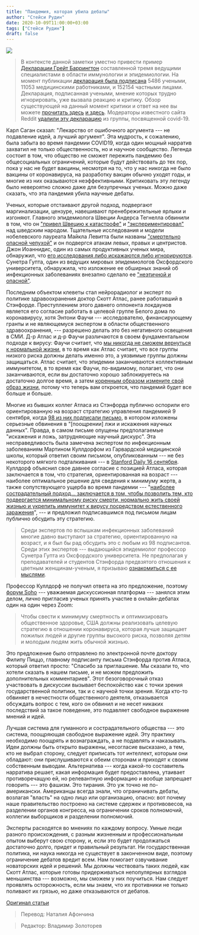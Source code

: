 ```yaml
---
title: "Пандемия, которая убила дебаты"
author: "Стейси Рудин"
date: 2020-10-09T11:00:00+03:00
tags: ["Стейси Рудин"]
draft: false
---
```

![](https://www.aier.org/wp-content/uploads/2020/10/emptypodium-1536x975.jpg)

> В контексте данной заметки уместно привести пример [Декларации Грейт Баррингтон](https://gbdeclaration.org/great-barrington-declaration-russian/) составленной тремя ведущими специалистами в области иммунологии и эпидемиологии.  На момент публикации [декларация была подписана](https://gbdeclaration.org/) 5486 учеными, 11053 медицинскими работниками, и 152154 частными лицами. Декларация, подписанная учеными, мнение которых трудно игнорировать, уже вызвала реакцию и критику. Обзор существующей на данный момент критики и ответ на нее вы можете [прочитать здесь](https://www.aier.org/article/the-great-barrington-declaration-and-its-critics/) [и здесь](https://www.aier.org/article/the-great-barrington-declaration-is-not-saying-lock-up-grandma/). Модераторы известного сайта Reddit [удалили эту декларацию](https://www.aier.org/article/reddits-censorship-of-the-great-barrington-declaration/) из группы, посвященной covid-19.



Карл Саган сказал: "Лекарство от ошибочного аргумента ---  не подавление идей, а лучший аргумент". Эта мудрость, к сожалению, была забыта во время пандемии COVID19, когда один мощный нарратив захватил не только общественность, но и научное сообщество. Легенда состоит в том, что общество не сможет пережить пандемию без общесоциальных ограничений, которые будут действовать до тех пор, пока у нас не будет вакцины, несмотря на то, что у нас никогда не было вакцины от коронавируса, на разработку вакцин обычно уходят годы, и многие из них оказываются неэффективными. Критиковать эту легенду было невероятно сложно даже для безупречных ученых. Можно даже сказать, что эта пандемия убила научные дебаты.

Ученых, которые отстаивают другой подход, подвергают маргинализации, цензуре, навешивают пренебрежительные ярлыки и изгоняют. Главного эпидемиолога Швеции Андерса Тегнелла обвинили в том, что он ["привел Швецию к катастрофе"](https://www.theguardian.com/world/2020/mar/30/catastrophe-sweden-coronavirus-stoicism-lockdown-europe) и ["экспериментировал"](https://www.ft.com/content/5cc92d45-fbdb-43b7-9c66-26501693a371) над шведским народом. Тщательные исследования и модели нобелевского лауреата Майкла Левитта были названы ["смертельно опасной чепухой"](https://liorpachter.wordpress.com/2020/09/21/the-lethal-nonsense-of-michael-levitt/) и он подвергся атакам левых, правых и центристов. Джон Иоаннидис, один из самых продуктивных ученых мира, обнаружил, что [его исследования либо искажаются либо игнорируются](https://www.statnews.com/2020/04/27/hear-scientists-different-views-covid-19-dont-attack-them/). Сунетра Гупта, один из ведущих мировых эпидемиологов Оксфордского университета, обнаружила, что изложение ее обширных знаний об инфекционных заболеваниях внезапно сделало ее ["неэтичной и опасной"](https://www.timeshighereducation.com/news/sunetra-gupta-social-media-attacks-stifling-coronavirus-debate).

Последним объектом клеветы стал нейрорадиолог и эксперт по политике здравоохранения доктор Скотт Атлас, ранее работавший в Стэнфорде. Преступлением этого давнего оппонента локдаунов является его согласие работать в целевой группе Белого дома по коронавирусу, хотя Энтони Фаучи --- исследователю, финансирующему гранты и не являющемуся экспертом в области общественного здравоохранения, --- разрешено делать это без негативного освещения в СМИ. Д-р Атлас и д-р Фаучи различаются в своем фундаментальном подходе к вирусу: Фаучи считает, что [мы никогда не сможем вернуться к нормальной жизни](https://meteor.news/2020/09/09/public-health-experts-urge-collective-examination-of-what-it-means-to-live-in-harmony-with-nature/), в то время как Атлас считает, что все группы низкого риска должны делать именно это, а уязвимые группы должны защищаться. Атлас считает, что эпидемии заканчиваются коллективным иммунитетом, в то время как Фаучи, по-видимому, полагает, что они заканчиваются, если вы достаточно хорошо заблокируетесь на достаточно долгое время, а затем [коренным образом измените свой образ жизни](https://www.medicalschool.tv/human-behavior/were-in-the-pandemic-era-now-and-the-solution-is-for-us-to-live-in-greater-harmony-with-nature-fauci-says-theblaze/), потому что теперь вам откроется, что пандемий будет все больше и больше.

Многие из бывших коллег Атласа из Стэнфорда публично оспорили его ориентированную на возраст стратегию управления пандемией 9 сентября, когда [98 из них подписали письмо](https://int.nyt.com/data/documenttools/read-the-open-letter-from-stanford-doctors-on-scott-atlas/813b50f72b6543b4/full.pdf), в котором изложены серьезные обвинения в "[поощрении] лжи и искажения научных данных". Правда, в самом письме опущены предполагаемые "искажения и ложь, затрудняющие научный дискурс".  Эта несправедливость была замечена экспертом по инфекционным заболеваниям Мартином Куллдорфом из Гарвардской медицинской школы, который ответил своим письмом, опубликованным --- не без некоторого мягкого подталкивания --- в [Stanford Daily 16 сентября](https://www.stanforddaily.com/2020/09/16/letter-to-the-editor-scott-atlas-and-lockdowns/). Куллдорф объяснил свое давнее согласие с позицией Атласа, которая заключается в том, что стратегия, ориентированная на возраст --- наиболее оптимальное решение для сведения к минимуму жертв, а также сопутствующего ущерба во время пандемии --- "[наиболее сострадательный подход… заключается в том, чтобы позволить тем, кто подвергается минимальному риску смерти, нормально жить своей жизнью и укрепить иммунитет к вирусу посредством естественного заражения](https://gbdeclaration.org/)", --- и предложил подписавшимся под письмом лицам публично обсудить эту стратегию.

> Среди экспертов по вспышкам инфекционных заболеваний многие давно выступают за стратегию, ориентированную на возраст, и я был бы рад обсудить это с любым из 98 подписантов. Среди этих экспертов --- выдающийся эпидемиолог профессор Сунетра Гупта из Оксфордского университета. Не предполагая у преподавателей и студентов Стэнфорда  предвзятого отношения к цветным женщинам-ученым, я призываю [ознакомиться с ее мыслями](https://reaction.life/we-may-already-have-herd-immunity-an-interview-with-professor-sunetra-gupta/?fbclid=IwAR0ucQOKcLEDQNapy0RRFx3TQQ_VhiCANyFWZAzmRoUfHVp8BpablTZxceE).

Профессор Куллдорф не получил ответа на это предложение, поэтому [форум Soho](https://www.thesohoforum.org/) --- уважаемая дискуссионная платформа --- занялся этим делом, лично пригласив ученых принять участие в онлайн-дебатах один на один через Zoom:

> Чтобы свести к минимуму смертность и оптимизировать общественное здоровье, США должны реализовать целевую стратегию в отношении коронавируса, которая лучше защищает пожилых людей и другие группы высокого риска, позволяя детям и молодым людям жить обычной жизнью.

Это предложение было отправлено по электронной почте доктору Филипу Пиццо, главному подписанту письма Стэнфорда против Атласа, который ответил просто: "Спасибо за приглашение. Мы сказали то, что хотели сказать в нашем письме, и не можем предложить дополнительных комментариев". Этот безоговорочный отказ участвовать в дискуссии вызывает беспокойство как с точки зрения государственной политики, так и с научной точки зрения. Когда кто-то обвиняет в нечестности общественного деятеля, отказывается обсуждать вопрос с тем, кого он обвинил и не несет никаких последствий за такое поведение, это подавляет свободное выражение мнений и идей.

Лучшая система для гуманного и сострадательного общества --- это система, поощряющая свободное выражение идей. Эту практику необходимо поощрять и вознаграждать, а не подавлять и наказывать. Идеи должны быть открыто выражены, несогласие высказано, а тем, кто не выбрал сторону, следует приписать тот интеллект, которым они обладают: они прислушиваются к обеим сторонам и приходят к своим собственным выводам. Альтернатива --- когда какой-то составитель нарратива решает, какая информация будет предоставлена, утаивает противоречащую ей, но релевантную информацию и вообще запрещает говорить --- это фашизм. Это тирания. Это уж точно не по-американски. Американцы всегда знали, что ограничивать дебаты, возлагая "власть" на одно лицо или организацию, опасно: вот почему наше правительство построено на системе сдержек и противовесов, на разделении органов конгресса, на ограничении сроков полномочий, коллегии выборщиков и разделении полномочий.

Эксперты расходятся во мнениях по каждому вопросу. Умные люди разного происхождения, с разным жизненным и профессиональным опытом выберут свою сторону, и, если это будет продолжаться достаточно долго, придет и правильный результат. Ни государственная политика, ни наука никогда не существует в законченном виде, поэтому ограничение дебатов вредит всем. Нам помогает озвучивание новаторских идей и решений. Мы должны чествовать таких людей, как Скотт Атлас, которые готовы придерживаться непопулярных взглядов меньшинства --- возможно, мы сможем у них поучиться. Нам следует проявлять осторожность, если мы знаем, что их противники не только поливают их грязью, но даже отказываются от дебатов.

[Оригинал статьи](https://www.aier.org/article/the-pandemic-that-killed-debate/)

> Перевод: Наталия Афончина

> Редактор: Владимир Золоторев
